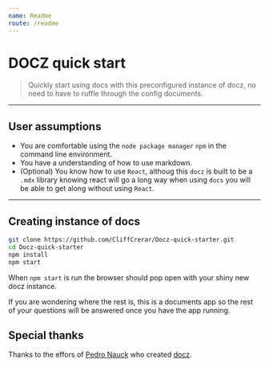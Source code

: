 ```yaml
---
name: Readme
route: /readme
---
```


# DOCZ quick start

> Quickly start using docs with this preconfigured instance of docz, no need to have to ruffle through the config documents.

---

## User assumptions

* You are comfortable using the `node package manager` `npm` in the command line environment.
* You have a understanding of how to use markdown.
* (Optional) You know how to use `React`, althoug this `docz` is built to be a `.mdx` library knowing react will go a long way when using `docs` you will be able to get along without using `React`. 
 
---

## Creating instance of docs

```bash
git clone https://github.com/CliffCrerar/Docz-quick-starter.git
cd Docz-quick-starter
npm install
npm start
```
When `npm start` is run the browser should pop open with your shiny new docz instance.

If you are wondering where the rest is, this is a documents app so the rest of your questions will be answered once you have the app running.

## Special thanks

Thanks to the effors of [Pedro Nauck](https://github.com/pedronauck) who created [docz](https://github.com/pedronauck/docz).
